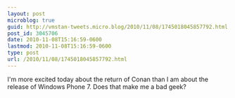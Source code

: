 ```yaml
---
layout: post
microblog: true
guid: http://vmstan-tweets.micro.blog/2010/11/08/1745018045857792.html
post_id: 3045706
date: 2010-11-08T15:16:59-0600
lastmod: 2010-11-08T15:16:59-0600
type: post
url: /2010/11/08/1745018045857792.html
---
```

I'm more excited today about the return of Conan than I am about the release of Windows Phone 7. Does that make me a bad geek?
